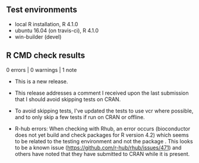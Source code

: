 ## Test environments
* local R installation, R 4.1.0
* ubuntu 16.04 (on travis-ci), R 4.1.0
* win-builder (devel)

## R CMD check results

0 errors | 0 warnings | 1 note

* This is a new release.

* This release addresses a comment I received upon the last submission that I should avoid skipping tests on CRAN.
* To avoid skipping tests, I've updated the tests to use vcr where possible, and to only skip a few tests if run on CRAN or offline.
* R-hub errors: When checking with Rhub, an error occurs (bioconductor does not yet build and  check packages for R version 4.2) which seems to be related to the testing environment and not the package . This looks to be a known issue (https://github.com/r-hub/rhub/issues/471) and others have noted that they have submitted to CRAN while it is present.